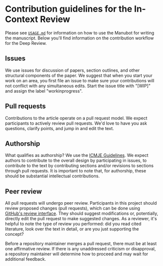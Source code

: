 # Contribution guidelines for the In-Context Review

Please see [`USAGE.md`](USAGE.md) for information on how to use the Manubot for writing the manuscript.
Below you'll find information on the contribution workflow for the Deep Review.

## Issues

We use issues for discussion of papers, section outlines, and other structural components of the paper.
We suggest that when you start your work on an area, you first file an issue to make sure your contributions will not conflict with any simultaneous edits. Start the issue title with "[WIP]" and assign the label "workinprogress".

## Pull requests

Contributions to the article operate on a pull request model.
We expect participants to actively review pull requests.
We'd love to have you ask questions, clarify points, and jump in and edit the text.

## Authorship

What qualifies as authorship?
We use the [ICMJE Guidelines](http://www.icmje.org/recommendations/browse/roles-and-responsibilities/defining-the-role-of-authors-and-contributors.html).
We expect authors to contribute to the overall design by participating in issues, to contribute to the text by contributing sections and/or revisions to sections through pull requests.
It is important to note that, for authorship, these should be substantial intellectual contributions.

## Peer review

All pull requests will undergo peer review.
Participants in this project should review proposed changes (pull requests), which can be done using [GitHub's review interface](https://help.github.com/articles/about-pull-request-reviews/ "GitHub: about pull request reviews").
They should suggest modifications or, potentially, directly edit the pull request to make suggested changes.
As a reviewer, it's helpful to note the type of review you performed:
did you read cited literature, look over the text in detail, or are you just supporting the concept?

Before a repository maintainer merges a pull request, there must be at least one affirmative review.
If there is any unaddressed criticism or disapproval, a repository maintainer will determine how to proceed and may wait for additional feedback.
